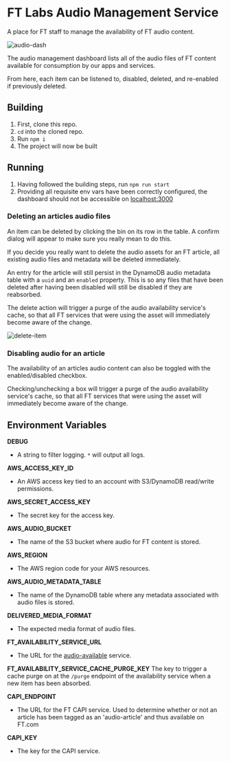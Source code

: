 # FT Labs Audio Management Service
A place for FT staff to manage the availability of FT audio content.

![audio-dash](https://cloud.githubusercontent.com/assets/913687/24905804/23c2786a-1ead-11e7-8434-897ff30fb1f2.png)

The audio management dashboard lists all of the audio files of FT content available for consumption by our apps and services.

From here, each item can be listened to, disabled, deleted, and re-enabled if previously deleted.

## Building

1. First, clone this repo.
2. `cd` into the cloned repo.
3. Run `npm i`
4. The project will now be built

## Running

1. Having followed the building steps, run `npm run start`
2. Providing all requisite env vars have been correctly configured, the dashboard should not be accessible on [localhost:3000](http://localhost:3000)

### Deleting an articles audio files

An item can be deleted by clicking the bin on its row in the table. A confirm dialog will appear to make sure you really mean to do this. 

If you decide you really want to delete the audio assets for an FT article, all existing audio files and metadata will be deleted immediately. 

An entry for the article will still persist in the DynamoDB audio metadata table with a `uuid` and an `enabled` property. This is so any files that have been deleted after having been disabled will still be disabled if they are reabsorbed.

The delete action will trigger a purge of the audio availability service's cache, so that all FT services that were using the asset will immediately become aware of the change.

![delete-item](https://cloud.githubusercontent.com/assets/913687/24906039/1d5fa6d6-1eae-11e7-97cb-5a234330c785.png)

### Disabling audio for an article

The availability of an articles audio content can also be toggled with the enabled/disabled checkbox.

Checking/unchecking a box will trigger a purge of the audio availability service's cache, so that all FT services that were using the asset will immediately become aware of the change.

## Environment Variables

**DEBUG**
- A string to filter logging. `*` will output all logs.

**AWS_ACCESS_KEY_ID**
- An AWS access key tied to an account with S3/DynamoDB read/write permissions.

**AWS_SECRET_ACCESS_KEY**
- The secret key for the access key.

**AWS_AUDIO_BUCKET**
- The name of the S3 bucket where audio for FT content is stored.

**AWS_REGION**
- The AWS region code for your AWS resources.

**AWS_AUDIO_METADATA_TABLE**
- The name of the DynamoDB table where any metadata associated with audio files is stored.

**DELIVERED_MEDIA_FORMAT**
- The expected media format of audio files.

**FT_AVAILABILITY_SERVICE_URL**
- The URL for the [audio-available](https://audio-available.ft.com) service.

**FT_AVAILABILITY_SERVICE_CACHE_PURGE_KEY**
The key to trigger a cache purge on at the `/purge` endpoint of the availability service when a new item has been absorbed.

**CAPI_ENDPOINT**
- The URL for the FT CAPI service. Used to determine whether or not an article has been tagged as an 'audio-article' and thus available on FT.com

**CAPI_KEY**
- The key for the CAPI service.